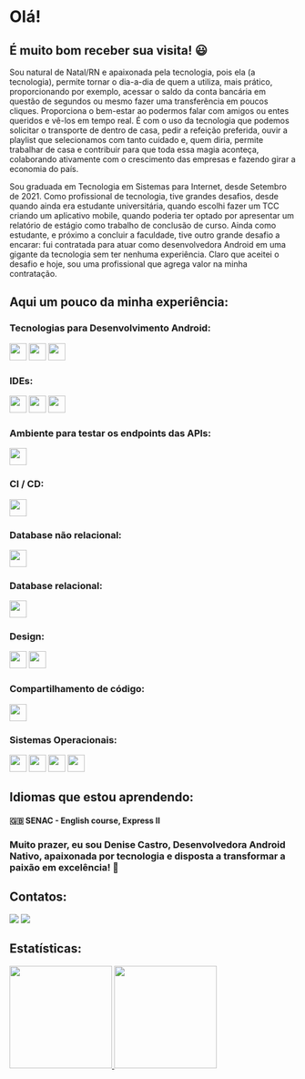 # Olá!
## É muito bom receber sua visita! :smiley:

Sou natural de Natal/RN e apaixonada pela tecnologia, pois ela (a tecnologia), permite tornar o dia-a-dia de quem a utiliza, mais prático, proporcionando por exemplo, acessar o saldo da conta bancária em questão de segundos ou mesmo fazer uma transferência em poucos cliques. Proporciona o bem-estar ao podermos falar com amigos ou entes queridos e vê-los em tempo real. É com o uso da tecnologia que podemos solicitar o transporte de dentro de casa, pedir a refeição preferida, ouvir a playlist que selecionamos com tanto cuidado e, quem diria, permite trabalhar de casa e contribuir para que toda essa magia aconteça, colaborando ativamente com o crescimento das empresas e fazendo girar a economia do país.

<p>Sou graduada em Tecnologia em Sistemas para Internet, desde Setembro de 2021. Como profissional de tecnologia, tive grandes desafios, desde quando ainda era estudante universitária, quando escolhi fazer um TCC criando um aplicativo mobile, quando poderia ter optado por apresentar um relatório de estágio como trabalho de conclusão de curso. Ainda como estudante, e próximo a concluir a faculdade, tive outro grande desafio a encarar: fui contratada para atuar como desenvolvedora Android em uma gigante da tecnologia sem ter nenhuma experiência. Claro que aceitei o desafio e hoje, sou uma profissional que agrega valor na minha contratação.</p>

## Aqui um pouco da minha experiência:
### Tecnologias para Desenvolvimento Android:

<img src="https://cdn.jsdelivr.net/gh/devicons/devicon@latest/icons/java/java-original.svg" width="30" height="30"/> <img src="https://cdn.jsdelivr.net/gh/devicons/devicon@latest/icons/kotlin/kotlin-original.svg" width="30" height="30"/> <img src="https://cdn.jsdelivr.net/gh/devicons/devicon@latest/icons/jetpackcompose/jetpackcompose-original.svg" width="30" height="30" />

### IDEs:

<img src="https://cdn.jsdelivr.net/gh/devicons/devicon@latest/icons/androidstudio/androidstudio-original.svg" width="30" height="30" /> <img src="https://cdn.jsdelivr.net/gh/devicons/devicon@latest/icons/intellij/intellij-original.svg" width="30" height="30" /> <img src="https://cdn.jsdelivr.net/gh/devicons/devicon@latest/icons/vscode/vscode-original.svg" width="30" height="30"/>

### Ambiente para testar os endpoints das APIs:
<img src="https://cdn.jsdelivr.net/gh/devicons/devicon@latest/icons/postman/postman-original.svg" width="30" height="30"/>


### CI / CD:

<img src="https://cdn.jsdelivr.net/gh/devicons/devicon@latest/icons/jenkins/jenkins-original.svg" width="30" height="30"/> 

### Database não relacional:
<img src="https://cdn.jsdelivr.net/gh/devicons/devicon@latest/icons/firebase/firebase-original.svg" width="30" height="30" />

### Database relacional:

<img src="https://cdn.jsdelivr.net/gh/devicons/devicon@latest/icons/mysql/mysql-original.svg" width="30" height="30"/>

### Design:

<img src="https://cdn.jsdelivr.net/gh/devicons/devicon@latest/icons/figma/figma-original.svg" width="30" height="30" /> <img src="https://cdn.jsdelivr.net/gh/devicons/devicon@latest/icons/canva/canva-original.svg" width="30" height="30"/> 

### Compartilhamento de código:
<img loading="lazy" src="https://cdn.jsdelivr.net/gh/devicons/devicon/icons/git/git-original.svg" width="30" height="30"/>
          
### Sistemas Operacionais:
<img src="https://cdn.jsdelivr.net/gh/devicons/devicon@latest/icons/android/android-original.svg" width="30" height="30"/> <img src="https://cdn.jsdelivr.net/gh/devicons/devicon@latest/icons/linux/linux-original.svg" width="30" height="30"/> <img src="https://cdn.jsdelivr.net/gh/devicons/devicon@latest/icons/windows11/windows11-original.svg" width="30" height="30"/> <img src="https://cdn.jsdelivr.net/gh/devicons/devicon@latest/icons/apple/apple-original.svg" width="30" height="30"/>

## Idiomas que estou aprendendo: 
#### :uk: SENAC - English course, Express II


### Muito prazer, eu sou Denise Castro, Desenvolvedora Android Nativo, apaixonada por tecnologia e disposta a transformar a paixão em excelência! :rocket:

## Contatos:

<div>
<a href = "dmaria.natal@gmail.com"><img src="https://img.shields.io/badge/Gmail-D14836?style=for-the-badge&logo=gmail&logoColor=white" target="_blank"></a>
<a href="https://www.linkedin.com/in/denise-castro-59425b4a/" target="_blank"><img src="https://img.shields.io/badge/-LinkedIn-%230077B5?style=for-the-badge&logo=linkedin&logoColor=white" target="_blank"></a> 
</div> 

## Estatísticas:

<div>
<a href="https://github.com/DeniseLeandroDeCastro">
<img height="180em" src="https://github-readme-stats.vercel.app/api/top-langs/?username=DeniseLeandroDeCastro&layout=compact&langs_count=7&theme=dracula"/>
<img height="180em" src="https://github-readme-stats.vercel.app/api?username=DeniseLeandroDeCastro&show_icons=true&theme=dracula&include_all_commits=true&count_private=true"/>
</div>
